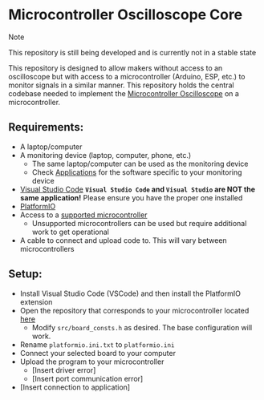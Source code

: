 # Microcontroller Oscilloscope Core

> [!NOTE]
> This repository is still being developed and is currently not in a stable state

This repository is designed to allow makers without access to an oscilloscope but with access to a microcontroller (Arduino, ESP, etc.) to monitor signals in a similar manner. This repository holds the central codebase needed to implement the [Microcontroller Oscilloscope](https://github.com/Microcontroller-Oscilloscope) on a microcontroller.

## Requirements:
- A laptop/computer
- A monitoring device (laptop, computer, phone, etc.)
	- The same laptop/computer can be used as the monitoring device
	- Check [Applications](/docs/Applications.md) for the software specific to your monitoring device
- [Visual Studio Code](https://code.visualstudio.com/download) **`Visual Studio Code` and `Visual Studio` are NOT the same application!** Please ensure you have the proper one installed
- [PlatformIO](https://platformio.org/)
- Access to a [supported microcontroller](/docs/MC_Support.md)
	- Unsupported microcontrollers can be used but require additional work to get operational
- A cable to connect and upload code to. This will vary between microcontrollers

## Setup:
- Install Visual Studio Code (VSCode) and then install the PlatformIO extension
- Open the repository that corresponds to your microcontroller located [here](/docs/MC_Support.md)
	- Modify `src/board_consts.h` as desired. The base configuration will work.
- Rename `platformio.ini.txt` to `platformio.ini`
- Connect your selected board to your computer
- Upload the program to your microcontroller
	- [Insert driver error]
	- [Insert port communication error]
- [Insert connection to application]